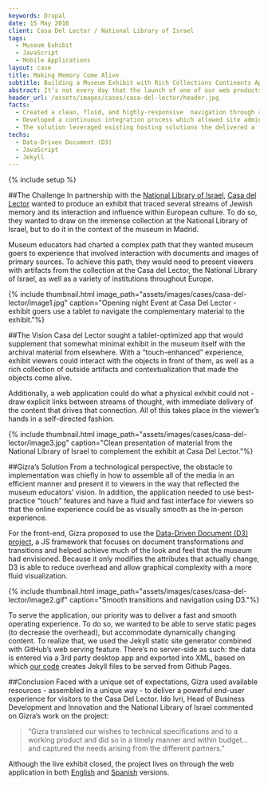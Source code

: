 ```yaml
---
keywords: Drupal
date: 15 May 2016
client: Casa Del Lector / National Library of Israel
tags:
  - Museum Exhibit
  - JavaScript
  - Mobile Applications
layout: case
title: Making Memory Come Alive
subtitle: Building a Museum Exhibit with Rich Collections Continents Apart
abstract: It’s not every day that the launch of one of our web products is accompanied by a high-profile international event and written up in El Pais (the highest-circulation daily newspaper in Spain). But we agree, that the project is noteworthy both in terms of the beautiful presentation that it delivered to museum goers for the “Depósito de Memoria” live and online exhibit for the Casa del Lector in Madrid, but also in the technology that drives it, which makes a pretty complex task fairly simple.
header_url: /assets/images/cases/casa-del-lector/header.jpg
facts:
  - Created a clean, fluid, and highly-responsive  navigation through a large set of visual artifacts.
  - Developed a continuous integration process which allowed site admins to import large amounts of content while continuously regenerating static pages.
  - The solution leveraged existing hosting solutions the delivered a fast cost-efficient product.
techs:
  - Data-Driven Document (D3)
  - JavaScript
  - Jekyll
---
```


{% include setup %}


##The Challenge
In partnership with the [National Library of Israel](http://web.nli.org.il/sites/nli/english/Pages/default.aspx), [Casa del Lector](http://casalector.fundaciongsr.com/) wanted to produce an exhibit that traced several streams of Jewish memory and its interaction and influence within European culture. To do so, they wanted to draw on the immense collection at the National Library of Israel, but to do it in the context of the museum in Madrid.
 
Museum educators had charted a complex path that they wanted museum goers to experience that involved interaction with documents and images of primary sources. To achieve this path, they would need to present viewers with artifacts from the collection at the Casa del Lector, the National Library of Israel, as well as a variety of institutions throughout Europe.

{% include thumbnail.html image_path="assets/images/cases/casa-del-lector/image1.jpg" caption="Opening night Event at Casa Del Lector - exhibit goers use a tablet to navigate the complementary material to the exhibit."%}
 
##The Vision
Casa del Lector sought a tablet-optimized app that would supplement that somewhat minimal exhibit in the museum itself with the archival material from elsewhere. With a “touch-enhanced” experience, exhibit viewers could interact with the objects in front of them, as well as a rich collection of outside artifacts and contextualization that made the objects come alive.

Additionally, a web application could do what a physical exhibit could not - draw explicit links between streams of thought, with immediate delivery of the content that drives that connection. All of this takes place in the viewer’s hands in a self-directed fashion.

{% include thumbnail.html image_path="assets/images/cases/casa-del-lector/image3.jpg" caption="Clean presentation of material from the National Library of Israel to complement the exhibit at Casa Del Lector."%}

##Gizra’s Solution
From a technological perspective, the obstacle to implementation was chiefly in how to assemble all of the media in an efficient manner and present it to viewers in the way that reflected the museum educators’ vision. In addition, the application needed to use best-practice “touch” features and have a fluid and fast interface for viewers so that the online experience could be as visually smooth as the in-person experience.
 
For the front-end, Gizra proposed to use the [Data-Driven Document (D3) project](https://d3js.org/), a JS framework that focuses on document transformations and transitions and helped achieve much of the look and feel that the museum had envisioned. Because it only modifies the attributes that actually change, D3 is able to reduce overhead and allow graphical complexity with a more fluid visualization.

{% include thumbnail.html image_path="assets/images/cases/casa-del-lector/image2.gif" caption="Smooth transitions and navigation using D3."%}

To serve the application, our priority was to deliver a fast and smooth operating experience. To do so, we wanted to be able to serve static pages (to decrease the overhead), but accommodate dynamically changing content. To realize that, we used the Jekyll static site generator combined with GitHub’s web serving feature.  There’s no server-side as such: the data is entered via a 3rd party desktop app and exported into XML, based on which [our code](https://github.com/Gizra/CDL/) creates Jekyll files to be served from Github Pages.
 
##Conclusion
Faced with a unique set of expectations, Gizra used available resources - assembled in a unique way - to deliver a powerful end-user experience for visitors to the Casa Del Lector. Ido Ivri, Head of Business Development and Innovation and the National Library of Israel commented on Gizra’s work on the project:

<blockquote>“Gizra translated our wishes to technical specifications and to a working product and did so in a timely manner and within budget... and captured the needs arising from the different partners.”</blockquote>

Although the live exhibit closed, the project lives on through the web application in both [English](http://gizra.github.io/CDL/) and [Spanish](http://gizra.github.io/CDL-ES/) versions.
